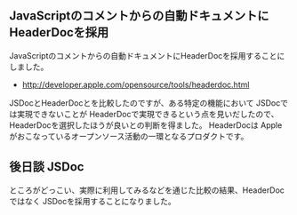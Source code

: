 ## JavaScriptのコメントからの自動ドキュメントにHeaderDocを採用

JavaScriptのコメントからの自動ドキュメントにHeaderDocを採用することにしました。

* http://developer.apple.com/opensource/tools/headerdoc.html

JSDocとHeaderDocとを比較したのですが、ある特定の機能において JSDocでは実現できないことが HeaderDocで実現できるという点を見いだしたので、HeaderDocを選択したほうが良いとの判断を得ました。
HeaderDocは Appleがおこなっているオープンソース活動の一環となるプロダクトです。


## 後日談 JSDoc

ところがどっこい、実際に利用してみるなどを通じた比較の結果、HeaderDocではなく JSDocを採用することになりました。

